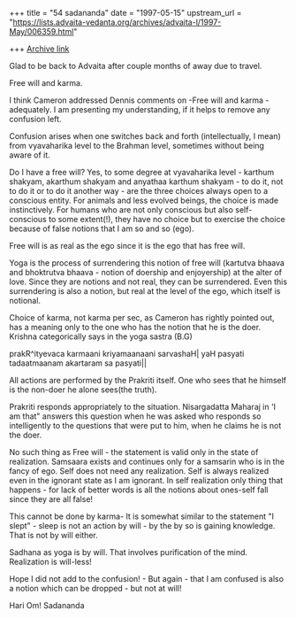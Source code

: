 +++
title = "54 sadananda"
date = "1997-05-15"
upstream_url = "https://lists.advaita-vedanta.org/archives/advaita-l/1997-May/006359.html"

+++
[Archive link](https://lists.advaita-vedanta.org/archives/advaita-l/1997-May/006359.html)

Glad to be back to Advaita after couple months of away due to travel.

Free will and karma.

I think Cameron addressed  Dennis comments on -Free will and karma -
adequately.  I am presenting my understanding, if it helps to remove any
confusion left.

Confusion arises when one switches back and forth (intellectually, I mean)
from vyavaharika level to the Brahman level,  sometimes without being aware
of it.

Do I have a free will? Yes, to some degree at vyavaharika level - karthum
shakyam, akarthum shakyam and anyathaa karthum shakyam - to do it, not to
do it or to do it another way - are the three choices always open to a
conscious entity.  For animals and less evolved beings, the choice is made
instinctively.  For humans who are not only conscious but also
self-conscious to some extent(!), they have no choice but to exercise the
choice because of false notions that I am so and so (ego).

Free will is as real as the ego since it is the ego that has free will.

Yoga is the process of surrendering this notion of free will (kartutva
bhaava and bhoktrutva bhaava - notion of doership and enjoyership) at the
alter of love.  Since they are notions and not real, they can be
surrendered.  Even this surrendering is also a notion, but real at the
level of the ego, which itself is notional.

Choice of karma, not karma per sec, as Cameron has rightly pointed out, has
a meaning only to the one who has the notion that he is the doer.   Krishna
categorically says in the yoga sastra (B.G)

prakR^ityevaca karmaani kriyamaanaani sarvashaH|
yaH pasyati tadaatmaanam akartaram sa pasyati||

All actions are performed by the Prakriti itself.  One who sees that he
himself is the non-doer he alone sees(the truth).

Prakriti responds appropriately to the situation.   Nisargadatta Maharaj in
'I am that" answers this question when he was asked who responds so
intelligently to the questions that were put to him, when he claims he is
not the doer.

No such thing as Free will - the statement is valid only in the state of
realization.   Samsaara exists and continues only for a samsarin who is in
the fancy of ego.  Self does not need any realization.  Self is always
realized even in the ignorant state as I am ignorant.  In self realization
only thing that happens - for lack of better words is all the notions about
ones-self fall since they are all false!

This cannot be done by karma- It is somewhat similar to the statement "I
slept" - sleep is not an action by will  - by the by so is gaining
knowledge.  That is not by will either.

Sadhana as yoga is by will.  That involves purification of the mind.
Realization is will-less!

Hope I did not add to the confusion!  - But again - that I am confused is
also a  notion which can be dropped - but not at will!

Hari Om!
Sadananda

